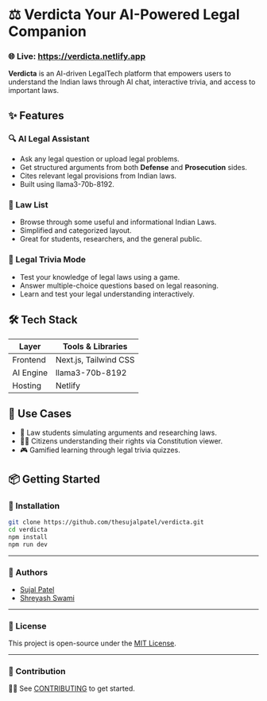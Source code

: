 # ⚖️ **Verdicta** Your AI-Powered Legal Companion

### 🌐 Live: https://verdicta.netlify.app

**Verdicta** is an AI-driven LegalTech platform that empowers users to understand the Indian laws through AI chat, interactive trivia, and access to important laws.

## ✨ Features

### 🔍 AI Legal Assistant

- Ask any legal question or upload legal problems.
- Get structured arguments from both **Defense** and **Prosecution** sides.
- Cites relevant legal provisions from Indian laws.
- Built using llama3-70b-8192.

### 📖 Law List

- Browse through some useful and informational Indian Laws.
- Simplified and categorized layout.
- Great for students, researchers, and the general public.

### 🧩 Legal Trivia Mode

- Test your knowledge of legal laws using a game.
- Answer multiple-choice questions based on legal reasoning.
- Learn and test your legal understanding interactively.

## 🛠 Tech Stack

| Layer     | Tools & Libraries     |
| --------- | --------------------- |
| Frontend  | Next.js, Tailwind CSS |
| AI Engine | llama3-70b-8192       |
| Hosting   | Netlify               |

## 🧠 Use Cases

- 📘 Law students simulating arguments and researching laws.
- 🧑‍🎓 Citizens understanding their rights via Constitution viewer.
- 🎮 Gamified learning through legal trivia quizzes.

## 📦 Getting Started

### 🔧 Installation

```bash
git clone https://github.com/thesujalpatel/verdicta.git
cd verdicta
npm install
npm run dev
```

---

### 👥 Authors

- [Sujal Patel](https://github.com/thesujalpatel)
- [Shreyash Swami](https://github.com/Shreyash0712)

---

### 📜 License

This project is open-source under the [MIT License](./LICENSE).

---

### 🤝 Contribution

👨‍💻 See [CONTRIBUTING](./CONTRIBUTING.md) to get started.
